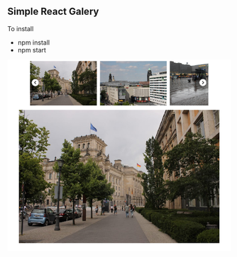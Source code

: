 ## Simple React Galery


To install
* npm install
* npm start

![alt tag](https://github.com/dnadrshin/react-galery/blob/master/public/img/react-galery.png)
